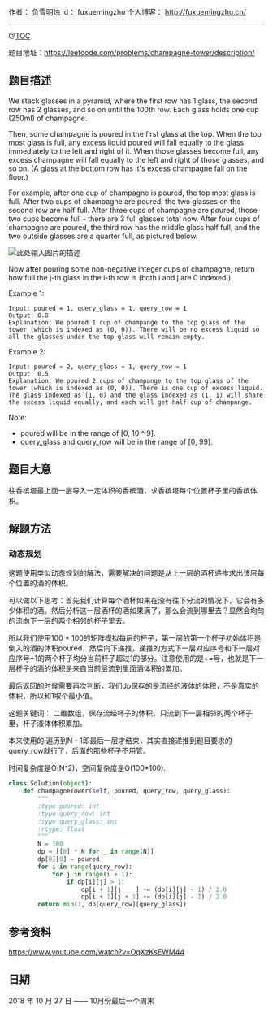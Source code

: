 作者： 负雪明烛
id：	fuxuemingzhu
个人博客：	http://fuxuemingzhu.cn/

---
@[TOC](目录)


题目地址：https://leetcode.com/problems/champagne-tower/description/


## 题目描述

We stack glasses in a pyramid, where the first row has 1 glass, the second row has 2 glasses, and so on until the 100th row.  Each glass holds one cup (250ml) of champagne.

Then, some champagne is poured in the first glass at the top.  When the top most glass is full, any excess liquid poured will fall equally to the glass immediately to the left and right of it.  When those glasses become full, any excess champagne will fall equally to the left and right of those glasses, and so on.  (A glass at the bottom row has it's excess champagne fall on the floor.)

For example, after one cup of champagne is poured, the top most glass is full.  After two cups of champagne are poured, the two glasses on the second row are half full.  After three cups of champagne are poured, those two cups become full - there are 3 full glasses total now.  After four cups of champagne are poured, the third row has the middle glass half full, and the two outside glasses are a quarter full, as pictured below.


![此处输入图片的描述][1]


Now after pouring some non-negative integer cups of champagne, return how full the j-th glass in the i-th row is (both i and j are 0 indexed.)


Example 1:

    Input: poured = 1, query_glass = 1, query_row = 1
    Output: 0.0
    Explanation: We poured 1 cup of champange to the top glass of the tower (which is indexed as (0, 0)). There will be no excess liquid so all the glasses under the top glass will remain empty.

Example 2:

    Input: poured = 2, query_glass = 1, query_row = 1
    Output: 0.5
    Explanation: We poured 2 cups of champange to the top glass of the tower (which is indexed as (0, 0)). There is one cup of excess liquid. The glass indexed as (1, 0) and the glass indexed as (1, 1) will share the excess liquid equally, and each will get half cup of champange.
 

Note:

- poured will be in the range of [0, 10 ^ 9].
- query_glass and query_row will be in the range of [0, 99].


## 题目大意

往香槟塔最上面一层导入一定体积的香槟酒，求香槟塔每个位置杯子里的香槟体积。

## 解题方法

### 动态规划

这题使用类似动态规划的解法，需要解决的问题是从上一层的酒杯递推求出该层每个位置的酒的体积。

可以做以下思考：首先我们计算每个酒杯如果在没有往下分流的情况下，它会有多少体积的酒。然后分析这一层酒杯的酒如果满了，那么会流到哪里去？显然会均匀的流向下一层的两个相邻的杯子里去。

所以我们使用100 * 100的矩阵模拟每层的杯子，第一层的第一个杯子初始体积是倒入的酒的体积poured，然后向下递推，递推的方式下一层对应序号和下一层对应序号+1的两个杯子均分当前杯子超过1的部分。注意使用的是+=号，也就是下一层杯子的酒的体积是来自当前层流到里面酒体积的累加。

最后返回的时候需要再次判断，我们dp保存的是流经的液体的体积，不是真实的体积，所以和1取个最小值。

这题关键词： 二维数组，保存流经杯子的体积，只流到下一层相邻的两个杯子里，杯子液体体积累加。

本来使用的i遍历到N - 1即最后一层才结束，其实直接递推到题目要求的query_row就行了，后面的那些杯子不用管。

时间复杂度是O(N^2)，空间复杂度是O(100*100).

```python
class Solution(object):
    def champagneTower(self, poured, query_row, query_glass):
        """
        :type poured: int
        :type query_row: int
        :type query_glass: int
        :rtype: float
        """
        N = 100
        dp = [[0] * N for _ in range(N)]
        dp[0][0] = poured
        for i in range(query_row):
            for j in range(i + 1):
                if dp[i][j] > 1:
                    dp[i + 1][j    ] += (dp[i][j] - 1) / 2.0
                    dp[i + 1][j + 1] += (dp[i][j] - 1) / 2.0
        return min(1, dp[query_row][query_glass])
```


## 参考资料

https://www.youtube.com/watch?v=OqXzKsEWM44


## 日期

2018 年 10 月 27 日 —— 10月份最后一个周末


  [1]: https://s3-lc-upload.s3.amazonaws.com/uploads/2018/03/09/tower.png
  [2]: https://blog.csdn.net/fuxuemingzhu/article/details/83247054

